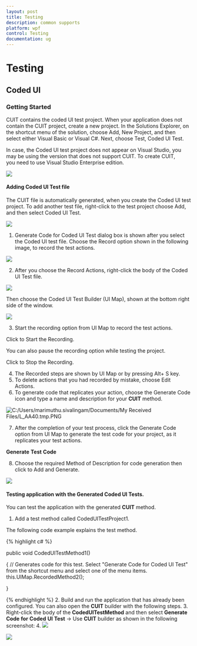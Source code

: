 ```yaml
---
layout: post
title: Testing
description: common supports
platform: wpf
control: Testing
documentation: ug
---
```

# Testing

## Coded UI

### Getting Started

CUIT contains the coded UI test project. When your application does not contain the CUIT project, create a new project. In the Solutions Explorer, on the shortcut menu of the solution, choose Add, New Project, and then select either Visual Basic or Visual C#. Next, choose Test, Coded UI Test.

In case, the Coded UI test project does not appear on Visual Studio, you may be using the version that does not support CUIT. To create CUIT, you need to use Visual Studio Enterprise edition.

![](CodedUI_images/CodedUI_img1.jpeg)


#### Adding Coded UI Test file

The CUIT file is automatically generated, when you create the Coded UI test project. To add another test file, right-click to the test project choose Add, and then select Coded UI Test.

![](CodedUI_images/CodedUI_img2.jpeg)


1. Generate Code for Coded UI Test dialog box is shown after you select the Coded UI test file. Choose the Record option shown in the following image, to record the test actions.

![](CodedUI_images/CodedUI_img3.jpeg)


2. After you choose the Record Actions, right-click the body of the Coded UI Test file. 

![](CodedUI_images/CodedUI_img4.jpeg)


Then choose the Coded UI Test Builder (UI Map), shown at the bottom right side of the window.

![](CodedUI_images/CodedUI_img5.jpeg)


3. Start the recording option from UI Map to record the test actions. 



Click to Start the Recording.

You can also pause the recording option while testing the project.



Click to Stop the Recording.

4. The Recorded steps are shown by UI Map or by pressing Alt+ S key.
5. To delete actions that you had recorded by mistake, choose Edit Actions.
6. To generate code that replicates your action, choose the Generate Code icon and type a name and description for your **CUIT** method.

![C:/Users/marimuthu.sivalingam/Documents/My Received Files/L_AA40.tmp.PNG](CodedUI_images/CodedUI_img6.jpeg)


7. After the completion of your test process, click the Generate Code option from UI Map to generate the test code for your project, as it replicates your test actions.



**Generate** **Test** **Code** 

8. Choose the required Method of Description for code generation then click to Add and Generate.

![](CodedUI_images/CodedUI_img7.jpeg)




#### Testing application with the Generated Coded UI Tests.

You can test the application with the generated **CUIT** method.

1. Add a test method called CodedUITestProject1.



The following code example explains the test method.

{% highlight c# %}

public void CodedUITestMethod1()

{
// Generates code for this test. Select "Generate Code for Coded UI Test" from the shortcut menu and select one of the menu items.
    this.UIMap.RecordedMethod2();

}

{% endhighlight %}
2. Build and run the application that has already been configured. You can also open the **CUIT** builder with the following steps.
3. Right-click the body of the **CodedUITestMethod** and then select **Generate** **Code** **for** **Coded** **UI** **Test** -> Use **CUIT** builder as shown in the following screenshot:
4. 
![](CodedUI_images/CodedUI_img8.jpeg)


![](CodedUI_images/CodedUI_img9.jpeg)


